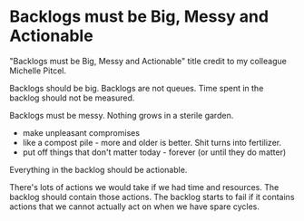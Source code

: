 # Backlogs must be Big, Messy and Actionable

"Backlogs must be Big, Messy and Actionable" title credit to my colleague
 Michelle Pitcel.

Backlogs should be big.
Backlogs are not queues. Time spent in the backlog should not be measured.

Backlogs must be messy. Nothing grows in a sterile garden.

- make unpleasant compromises
- like a compost pile - more and older is better. Shit turns into fertilizer.
- put off things that don't matter today - forever (or until they do matter)

Everything in the backlog should be actionable.

There's lots of actions we would take if we had time and resources. The backlog
 should contain those actions. The backlog starts to fail if it contains
 actions that we cannot actually act on when we have spare cycles.

